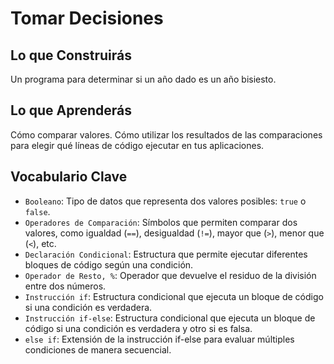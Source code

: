 # Tomar Decisiones

## Lo que Construirás
Un programa para determinar si un año dado es un año bisiesto.

## Lo que Aprenderás
Cómo comparar valores.
Cómo utilizar los resultados de las comparaciones para elegir qué líneas de código ejecutar en tus aplicaciones.

## Vocabulario Clave
- `Booleano`: Tipo de datos que representa dos valores posibles: `true` o `false`.
- `Operadores de Comparación`: Símbolos que permiten comparar dos valores, como igualdad (`==`), desigualdad (`!=`), mayor que (`>`), menor que (`<`), etc.
- `Declaración Condicional`: Estructura que permite ejecutar diferentes bloques de código según una condición.
- `Operador de Resto, %`: Operador que devuelve el residuo de la división entre dos números.
- `Instrucción if`: Estructura condicional que ejecuta un bloque de código si una condición es verdadera.
- `Instrucción if-else`: Estructura condicional que ejecuta un bloque de código si una condición es verdadera y otro si es falsa.
- `else if`: Extensión de la instrucción if-else para evaluar múltiples condiciones de manera secuencial.

